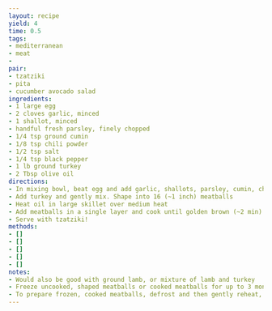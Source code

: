 ```yaml
---
layout: recipe
yield: 4
time: 0.5
tags:
- mediterranean
- meat
- 
pair:
- tzatziki
- pita
- cucumber avocado salad
ingredients:
- 1 large egg
- 2 cloves garlic, minced
- 1 shallot, minced
- handful fresh parsley, finely chopped
- 1/4 tsp ground cumin
- 1/8 tsp chili powder
- 1/2 tsp salt
- 1/4 tsp black pepper
- 1 lb ground turkey
- 2 Tbsp olive oil
directions:
- In mixing bowl, beat egg and add garlic, shallots, parsley, cumin, chili powder, salt, and pepper
- Add turkey and gently mix. Shape into 16 (~1 inch) meatballs
- Heat oil in large skillet over medium heat
- Add meatballs in a single layer and cook until golden brown (~2 min). Flip and repeat, until cooked through
- Serve with tzatziki!
methods:
- []
- []
- []
- []
- []
notes:
- Would also be good with ground lamb, or mixture of lamb and turkey
- Freeze uncooked, shaped meatballs or cooked meatballs for up to 3 months
- To prepare frozen, cooked meatballs, defrost and then gently reheat, covered, in a 350F oven until warmed through
---
```

